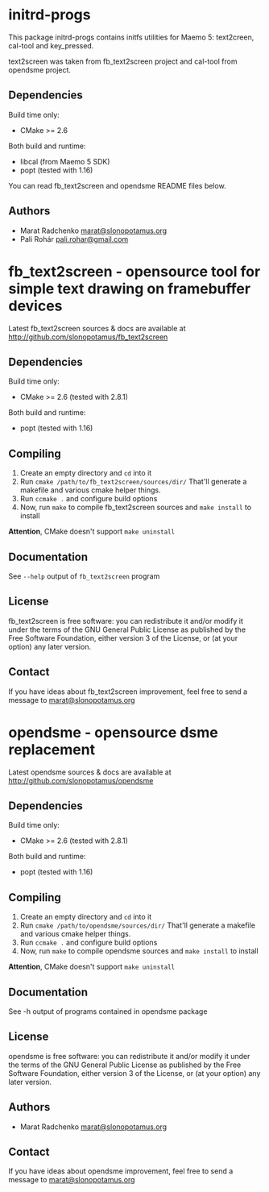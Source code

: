 initrd-progs
======================================
This package initrd-progs contains initfs utilities
for Maemo 5: text2creen, cal-tool and key_pressed.

text2screen was taken from fb_text2screen project
and cal-tool from opendsme project.

Dependencies
------------

Build time only:

  - CMake >= 2.6

Both build and runtime:

 -  libcal (from Maemo 5 SDK)
 -  popt (tested with 1.16)

You can read fb_text2screen and opendsme README
files below.

Authors
-------
 -  Marat Radchenko <marat@slonopotamus.org>
 -  Pali Rohár <pali.rohar@gmail.com>


fb_text2screen - opensource tool for simple text drawing on framebuffer devices
======================================
Latest fb_text2screen sources & docs are available
at <http://github.com/slonopotamus/fb_text2screen>

Dependencies
------------
Build time only:

 -  CMake >= 2.6 (tested with 2.8.1)

Both build and runtime:

 -  popt (tested with 1.16)
 
Compiling
---------
1. Create an empty directory and `cd` into it
2. Run `cmake /path/to/fb_text2screen/sources/dir/`
That'll generate a makefile and various cmake helper things.
3. Run `ccmake .` and configure build options
4. Now, run `make` to compile fb_text2screen sources and `make install` to install

**Attention**, CMake doesn't support `make uninstall`

Documentation
-------------
See `--help` output of `fb_text2screen` program

License
-------
fb_text2screen is free software: you can redistribute it and/or modify
it under the terms of the GNU General Public License as published by
the Free Software Foundation, either version 3 of the License, or
(at your option) any later version.

Contact
-------
If you have ideas about fb_text2screen improvement, feel
free to send a message to <marat@slonopotamus.org>


opendsme - opensource dsme replacement
======================================
Latest opendsme sources & docs are available
at <http://github.com/slonopotamus/opendsme>

Dependencies
------------
Build time only:

 -  CMake >= 2.6 (tested with 2.8.1)

Both build and runtime:

 -  popt (tested with 1.16)

Compiling
---------
1. Create an empty directory and `cd` into it
2. Run `cmake /path/to/opendsme/sources/dir/`
That'll generate a makefile and various cmake helper things.
3. Run `ccmake .` and configure build options
4. Now, run `make` to compile opendsme sources and `make install` to install

**Attention**, CMake doesn't support `make uninstall`

Documentation
-------------
See -h output of programs contained in opendsme package

License
-------
opendsme is free software: you can redistribute it and/or modify
it under the terms of the GNU General Public License as published by
the Free Software Foundation, either version 3 of the License, or
(at your option) any later version.

Authors
-------
 -  Marat Radchenko <marat@slonopotamus.org>

Contact
-------
If you have ideas about opendsme improvement, feel
free to send a message to <marat@slonopotamus.org>

